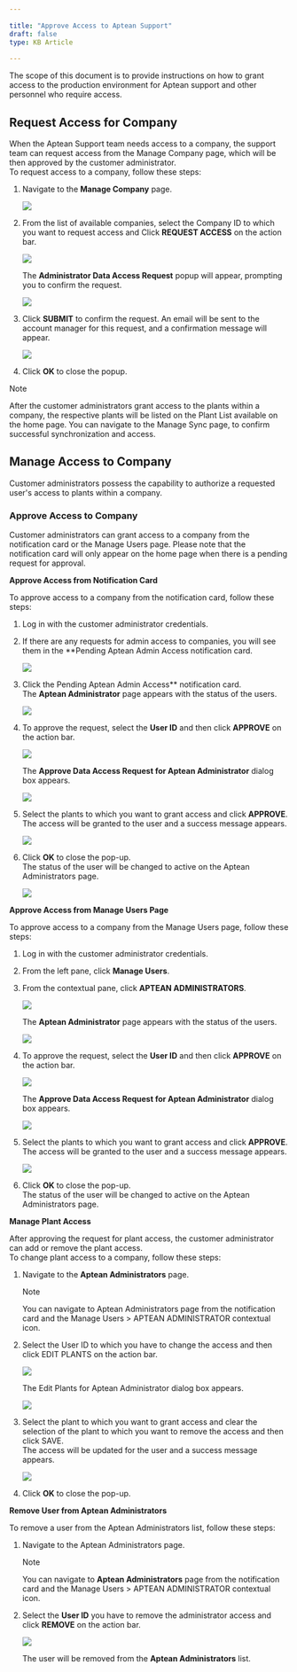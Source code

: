 ```yaml
---  
 
title: "Approve Access to Aptean Support"  
draft: false 
type: KB Article
 
---
```


The scope of this document is to provide instructions on how to grant access to the production
environment for Aptean support and other personnel who require access.  

## Request Access for Company

When the Aptean Support team needs access to a company, the support team can request
access from the Manage Company page, which will be then approved by the customer
administrator.  
To request access to a company, follow these steps:
1. Navigate to the **Manage Company** page.

    ![](../assets/kb-articles/Approve_&_OneDrive/AAA1.jpg)

2. From the list of available companies, select the Company ID to which you want to request
access and Click **REQUEST ACCESS** on the action bar. 

    ![](../assets/kb-articles/Approve_&_OneDrive/AAA2.jpg)

    The **Administrator Data Access Request** popup will appear, prompting you to confirm the
    request.

    ![](../assets/kb-articles/Approve_&_OneDrive/AAA3.jpg)

3. Click **SUBMIT** to confirm the request. An email will be sent to the account manager for this
request, and a confirmation message will appear.

    ![](../assets/kb-articles/Approve_&_OneDrive/AAA4.jpg)

4. Click **OK** to close the popup.  

> [!Note]  
> After the customer administrators grant access to the plants within a company, the
respective plants will be listed on the Plant List available on the home page. You can
navigate to the Manage Sync page, to confirm successful synchronization and access.

## Manage Access to Company

Customer administrators possess the capability to authorize a requested user's access to plants
within a company.  

### Approve Access to Company

Customer administrators can grant access to a company from the notification card or the Manage
Users page. Please note that the notification card will only appear on the home page when there
is a pending request for approval.  
  
**Approve Access from Notification Card**

To approve access to a company from the notification card, follow these steps:
1. Log in with the customer administrator credentials.

2. If there are any requests for admin access to companies, you will see them in the **Pending
Aptean Admin Access notification card.

    ![](../assets/kb-articles/Approve_&_OneDrive/AAA5.jpg)

3. Click the Pending Aptean Admin Access** notification card.  
The **Aptean Administrator** page appears with the status of the users.

    ![](../assets/kb-articles/Approve_&_OneDrive/AAA6.jpg)

4. To approve the request, select the **User ID** and then click **APPROVE** on the action bar.  

    ![](../assets/kb-articles/Approve_&_OneDrive/AAA7.jpg)

    The **Approve Data Access Request for Aptean Administrator** dialog box appears.
    
    ![](../assets/kb-articles/Approve_&_OneDrive/AAA8.jpg)

5. Select the plants to which you want to grant access and click **APPROVE**.  
The access will be granted to the user and a success message appears.

    ![](../assets/kb-articles/Approve_&_OneDrive/AAA9.jpg)

6. Click **OK** to close the pop-up.  
The status of the user will be changed to active on the Aptean Administrators page.

    ![](../assets/kb-articles/Approve_&_OneDrive/AAA10.jpg)


**Approve Access from Manage Users Page**

To approve access to a company from the Manage Users page, follow these steps:

1. Log in with the customer administrator credentials.
2. From the left pane, click **Manage Users**.

3. From the contextual pane, click **APTEAN ADMINISTRATORS**.  

    ![](../assets/kb-articles/Approve_&_OneDrive/AAA11.jpg)

    The **Aptean Administrator** page appears with the status of the users.

    ![](../assets/kb-articles/Approve_&_OneDrive/AAA12.jpg)

4. To approve the request, select the **User ID** and then click **APPROVE** on the action bar.   

    ![](../assets/kb-articles/Approve_&_OneDrive/AAA13.jpg)

    The **Approve Data Access Request for Aptean Administrator** dialog box appears.

    ![](../assets/kb-articles/Approve_&_OneDrive/AAA14.jpg)


5. Select the plants to which you want to grant access and click **APPROVE**.  
The access will be granted to the user and a success message appears.

    ![](../assets/kb-articles/Approve_&_OneDrive/AAA15.jpg)

6. Click **OK** to close the pop-up.  
The status of the user will be changed to active on the Aptean Administrators page.


**Manage Plant Access**  

After approving the request for plant access, the customer administrator can add or remove the
plant access.  
To change plant access to a company, follow these steps: 

1. Navigate to the **Aptean Administrators** page.  

    > [!Note]   
    > You can navigate to Aptean Administrators page from the notification card and the Manage Users > APTEAN ADMINISTRATOR contextual icon.

2. Select the User ID to which you have to change the access and then click EDIT PLANTS on
the action bar.

    ![](../assets/kb-articles/Approve_&_OneDrive/AAA16.jpg)

    The Edit Plants for Aptean Administrator dialog box appears.

    ![](../assets/kb-articles/Approve_&_OneDrive/AAA17.jpg)

3. Select the plant to which you want to grant access and clear the selection of the plant to
which you want to remove the access and then click SAVE.  
The access will be updated for the user and a success message appears.

    ![](../assets/kb-articles/Approve_&_OneDrive/AAA18.jpg)

4. Click **OK** to close the pop-up.


**Remove User from Aptean Administrators**

To remove a user from the Aptean Administrators list, follow these steps:

1. Navigate to the Aptean Administrators page.

    > [!Note]  
    > You can navigate to **Aptean Administrators** page from the notification card and the Manage Users > APTEAN ADMINISTRATOR contextual icon.

2. Select the **User ID** you have to remove the administrator access and click **REMOVE** on the
action bar.  

    ![](../assets/kb-articles/Approve_&_OneDrive/AAA19.jpg)

    The user will be removed from the **Aptean Administrators** list.

